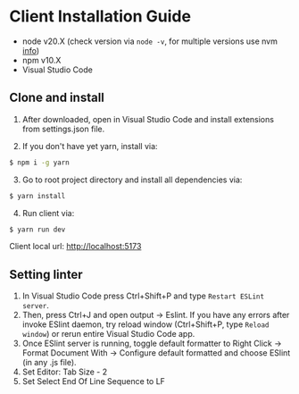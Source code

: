 # Client Installation Guide

- node v20.X (check version via `node -v`, for multiple versions use nvm [info](https://github.com/nvm-sh/nvm/blob/master/README.md))
- npm v10.X
- Visual Studio Code

## Clone and install

1. After downloaded, open in Visual Studio Code and install extensions from settings.json file.

2. If you don't have yet yarn, install via:

```bash
$ npm i -g yarn
```

3. Go to root project directory and install all dependencies via:

```bash
$ yarn install
```

4. Run client via:

```bash
$ yarn run dev
```

Client local url: [http://localhost:5173](http://localhost:5173)

## Setting linter

1. In Visual Studio Code press Ctrl+Shift+P and type `Restart ESLint server`.
2. Then, press Ctrl+J and open output -> Eslint. If you have any errors after invoke ESlint daemon,
   try reload window (Ctrl+Shift+P, type `Reload window`) or rerun entire Visual Studio Code app.
3. Once ESlint server is running, toggle default formatter to Right Click -> Format Document With -> Configure
   default formatted and choose ESlint (in any .js file).
4. Set Editor: Tab Size - 2
5. Set Select End Of Line Sequence to LF

